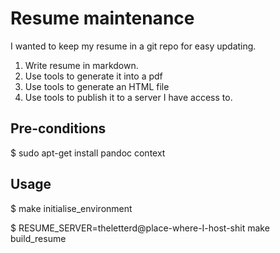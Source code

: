 # Resume maintenance

I wanted to keep my resume in a git repo for easy updating.

1. Write resume in markdown.
2. Use tools to generate it into a pdf
3. Use tools to generate an HTML file
4. Use tools to publish it to a server I have access to.


## Pre-conditions
$ sudo apt-get install pandoc context
 
## Usage
$ make initialise_environment

$ RESUME_SERVER=theletterd@place-where-I-host-shit make build_resume
